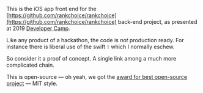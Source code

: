 This is the iOS app front end for the [https://github.com/rankchoice/rankchoice](https://github.com/rankchoice/rankchoice) back-end project, as presented at 2019 [Developer Camp](https://devca.mp).

Like any product of a hackathon, the code is *not* production ready. For instance there is liberal use of the swift `!` which I normally eschew.

So consider it a proof of concept. A single link among a much more complicated chain.

This is open-source — oh yeah, we got the [award for best open-source project](https://twitter.com/sujamthe/status/1092254049175392256) — MIT style.

 